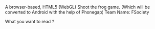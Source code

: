 A browser-based, HTML5 (WebGL) Shoot the frog game. (Which will be converted to Android with the help of Phonegap)
Team Name: FSociety 

What you want to read ?
